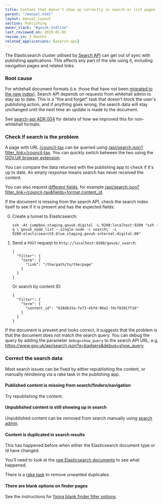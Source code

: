 ```yaml
---
title: Content that doesn't show up correctly in search or list pages
parent: "/manual.html"
layout: manual_layout
section: Publishing
owner_slack: "#govuk-2ndline"
last_reviewed_on: 2019-01-03
review_in: 3 months
related_applications: [search-api]
---
```


The Elasticsearch cluster utilised by [Search API](/apps/search-api.html) can
get out of sync with publishing applications. This affects any part of the site
using it, including navigation pages and related links.

### Root cause

For whitehall document formats (i.e. those that have not been [migrated to the
new index](https://github.com/alphagov/search-api/blob/master/config/govuk_index/migrated_formats.yaml)),
Search API depends on requests from whitehall admin to stay up to date. This is a
"fire and forget" task that doesn't block the user's publishing action, and if
anything goes wrong, the search data will stay unchanged until the next time an
update is made to the document.

See [search-api ADR 004](https://github.com/alphagov/search-api/blob/master/doc/arch/adr-004-transition-mainstream-to-publishing-api-index.md)
for details of how we improved this for non-whitehall formats.

### Check if search is the problem

A page with URL [/council-tax](https://www.gov.uk/council-tax) can be queried using [/api/search.json?filter_link=/council-tax](https://www.gov.uk/api/search.json?filter_link=/council-tax). You can quickly
switch between the two using the [GOV.UK browser extension](https://github.com/alphagov/govuk-browser-extension).

You can compare the data returned with the publishing app to check if it's up
to date. An empty response means search has never received the content.

You can also request [different fields](/apis/search/fields.html), for example
[/api/search.json?filter_link=/council-tax&fields=format,content_id](https://www.gov.uk/api/search.json?filter_link=/council-tax&fields=format,content_id).

If the document is missing from the search API, check the search index itself to
see if it is present and has the expected fields:

0. Create a tunnel to Elasticsearch:

    ```
    ssh -At jumpbox.staging.govuk.digital -L 9200:localhost:9200 "ssh -q \`govuk_node_list --single-node -c search\` -L 9200:elasticsearch5.blue.staging.govuk-internal.digital:80"
    ```

0. Send a `POST` request to `http://localhost:9200/govuk/_search`:

    ```
    {
      "filter": {
        "term": {
          "link": "/the/path/to/the/page"
        }
      }
    }
    ```

    Or search by content ID:

    ```
    {
      "filter": {
        "term": {
          "content_id": "638db33a-fe73-45fd-96e2-7dcf8281ff16"
        }
      }
    }
    ```

If the document is present and looks correct, it suggests that the problem is
that the document does not match the search query. You can debug the query by
adding the parameter `debug=show_query` to the search API URL, e.g.
<https://www.gov.uk/api/search.json?q=badgers&debug=show_query>.

### Correct the search data

Most search issues can be fixed by either republishing the content, or manually
reindexing via a rake task in the publishing app.

#### Published content is missing from search/finders/navigation

Try republishing the content.

#### Unpublished content is still showing up in search

Unpublished content can be removed from search manually using [search admin](https://search-admin.publishing.service.gov.uk/).

#### Content is duplicated in search results

This has happened before when either the Elasticsearch document type or id
have changed.

You'll need to look at the [raw Elasticsearch documents](https://docs.publishing.service.gov.uk/manual/alerts/elasticsearch-cluster-health.html#view-a-live-dashboard) to see what happened.

There is a [rake task](https://github.com/alphagov/search-api/blob/master/lib/tasks/delete.rake)
to remove unwanted duplicates.

#### There are blank options on finder pages

See the instructions for [fixing blank finder filter options](fix-blank-finder-filter-options.html).
